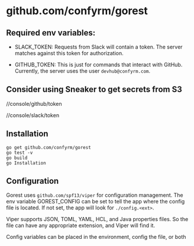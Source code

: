 github.com/confyrm/gorest
========

Required env variables:
-----

- SLACK_TOKEN: Requests from Slack will contain a token.  The server matches against this token for authorization.

- GITHUB_TOKEN: This is just for commands that interact with GitHub.  Currently, the server uses the user `devhub@confyrm.com`.

Consider using Sneaker to get secrets from S3
----
/<env>/console/github/token

/<env>/console/slack/token

Installation
-----

```
go get github.com/confyrm/gorest
go test -v
go build
go Installation
```

Configuration
---

Gorest uses `github.com/spf13/viper` for configuration management. The env variable GOREST_CONFIG can be set to tell the app where the config file is located.  If not set, the app will look for `./config.<ext>`.  

Viper supports JSON, TOML, YAML, HCL, and Java properties files.  So the file can have any appropriate extension, and Viper will find it.

Config variables can be placed in the environment, config the file, or both
